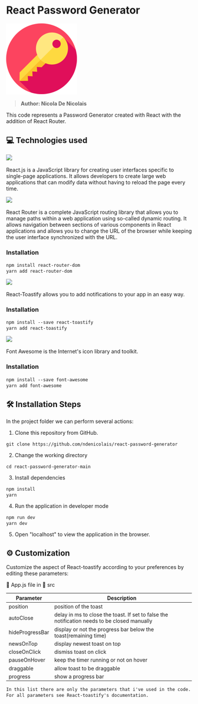 # React Password Generator
<img src='public\logo-192x192.png'>

> <b>Author: Nicola De Nicolais</b>

This code represents a Password Generator created with React with the addition of React Router.

## 💻 Technologies used
[<img src="https://upload.wikimedia.org/wikipedia/commons/a/a7/React-icon.svg" width="70">](https://reactjs.org/)

React.js is a JavaScript library for creating user interfaces specific to single-page applications. It allows developers to create large web applications that can modify data without having to reload the page every time.

[<img src="https://seeklogo.com/images/R/react-router-logo-AB5BFB638F-seeklogo.com.png" width="80">](https://reactrouter.com/)

React Router is a complete JavaScript routing library that allows you to manage paths within a web application using so-called dynamic routing. It allows navigation between sections of various components in React applications and allows you to change the URL of the browser while keeping the user interface synchronized with the URL.
### Installation
```
npm install react-router-dom
yarn add react-router-dom
```

[<img src="https://user-images.githubusercontent.com/5574267/54994574-df4c1380-4fc4-11e9-8509-1d3aedbc7b96.png" width="80">](https://fkhadra.github.io/react-toastify/introduction)

React-Toastify allows you to add notifications to your app in an easy way.
### Installation
```
npm install --save react-toastify
yarn add react-toastify
```

[<img src="https://seeklogo.com/images/F/font-awesome-logo-3010FE2434-seeklogo.com.png" width="80">](https://fontawesome.com/)

Font Awesome is the Internet's icon library and toolkit.
### Installation
```
npm install --save font-awesome
yarn add font-awesome
```

## 🛠️ Installation Steps
In the project folder we can perform several actions:

1) Clone this repository from GitHub.
```
git clone https://github.com/ndenicolais/react-password-generator
```

2) Change the working directory
```
cd react-password-generator-main
```

3) Install dependencies
```
npm install
yarn
```

4) Run the application in developer mode
```
npm run dev
yarn dev
```

5) Open "localhost" to view the application in the browser.

## ⚙️ Customization

Customize the aspect of React-toastify according to your preferences by editing these parameters:

📄 App.js file in 📂 src

|Parameter|Description|
|-|-|
|position|position of the toast|
|autoClose|delay in ms to close the toast. If set to false the notification needs to be closed manually|
|hideProgressBar|display or not the progress bar below the toast(remaining time)|
|newsOnTop|display newest toast on top|
|closeOnClick|dismiss toast on click|
|pauseOnHover|keep the timer running or not on hover|
|draggable|allow toast to be draggable|
|progress|show a progress bar|

```
In this list there are only the parameters that i've used in the code.
For all parameters see React-toastify's documentation.
```